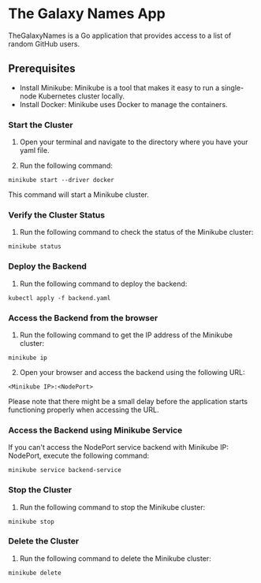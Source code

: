 # The Galaxy Names App

TheGalaxyNames is a Go application that provides access to a list of random GitHub users.

## Prerequisites

- Install Minikube: Minikube is a tool that makes it easy to run a single-node Kubernetes cluster locally.
- Install Docker: Minikube uses Docker to manage the containers.

### Start the Cluster

1. Open your terminal and navigate to the directory where you have your yaml file.

2. Run the following command:

```
minikube start --driver docker
```

This command will start a Minikube cluster.

### Verify the Cluster Status

1. Run the following command to check the status of the Minikube cluster:

```
minikube status
```

### Deploy the Backend

1. Run the following command to deploy the backend:

```
kubectl apply -f backend.yaml
```

### Access the Backend from the browser

1. Run the following command to get the IP address of the Minikube cluster:

```
minikube ip
```

2. Open your browser and access the backend using the following URL:

```
<Minikube IP>:<NodePort>
```

Please note that there might be a small delay before the application starts functioning properly when accessing the URL.

### Access the Backend using Minikube Service

If you can't access the NodePort service backend with Minikube IP: NodePort, execute the following command:

```
minikube service backend-service
```

### Stop the Cluster

1. Run the following command to stop the Minikube cluster:

```
minikube stop
```

### Delete the Cluster

1. Run the following command to delete the Minikube cluster:

```
minikube delete
```
